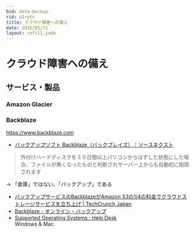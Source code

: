 ```yaml
---
bid: data-backup
rid: o1rytc
title: クラウド障害への備え
date: 2016/01/31
layout: refill.jade
---
```


# クラウド障害への備え

## サービス・製品

### Amazon Glacier

### Backblaze
https://www.backblaze.com

- [バックアップソフト Backblaze（バックブレイズ）｜ソースネクスト](http://www.sourcenext.com/product/pc/sys/pc_sys_000789/)
> 外付けハードディスクを３０日間以上パソコンからはずした状態にした場合、ファイルが無くなったものと判断されサーバー上からも自動的に削除されます

→ 「倉庫」ではない、「バックアップ」である

- [バックアップサービスのBackblazeがAmazon S3の1/4の料金でクラウドストレージサービスを立ち上げ | TechCrunch Japan](http://jp.techcrunch.com/2015/09/23/20150922backblaze-b2/)
- [Backblaze - オンライン・バックアップ](https://www.backblaze.com/ja_JP/)
- [Supported Operating Systems : Help Desk](https://help.backblaze.com/entries/51211344-Supported-Operating-Systems)  
  Windows & Mac
